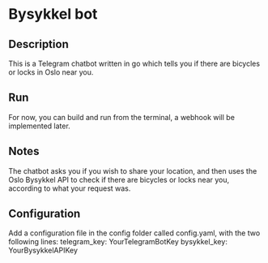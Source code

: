 # Bysykkel bot

## Description

This is a Telegram chatbot written in go which tells you if there are bicycles or locks in Oslo near you.

## Run

For now, you can build and run from the terminal, a webhook will be implemented later.

## Notes

The chatbot asks you if you wish to share your location, and then uses the Oslo Bysykkel API to check if there are bicycles or locks near you, according to what your request was.

## Configuration

Add a configuration file in the config folder called config.yaml, with the two following lines:
telegram_key: YourTelegramBotKey
bysykkel_key: YourBysykkelAPIKey